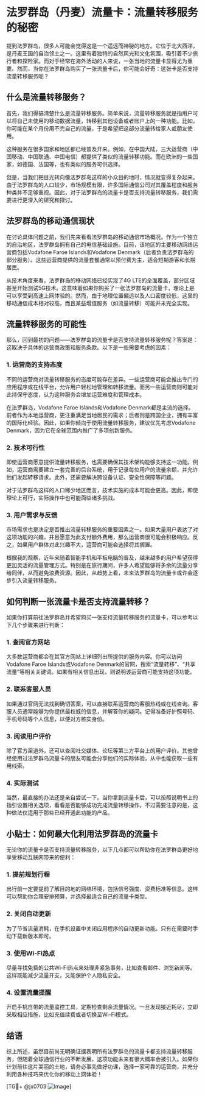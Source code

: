 # 法罗群岛（丹麦）流量卡：流量转移服务的秘密

提到法罗群岛，很多人可能会觉得这是一个遥远而神秘的地方。它位于北大西洋，是丹麦王国的自治领土之一。这里有着独特的自然风光和文化氛围，吸引着不少旅行者和探险家。而对于经常在海外活动的人来说，一张当地的流量卡显得尤为重要。然而，当你在法罗群岛购买了一张流量卡后，你可能会好奇：这张卡是否支持流量转移服务呢？

## 什么是流量转移服务？

首先，我们得搞清楚什么是流量转移服务。简单来说，流量转移服务就是指用户可以将自己未使用的移动数据流量，转移到其他设备或者账户上的一种功能。比如，你可能在某个月份用不完自己的流量，于是希望把这部分流量转给家人或朋友使用。

这种服务在很多国家和地区都已经普及开来。例如，在中国大陆，三大运营商（中国移动、中国联通、中国电信）都提供了类似的流量转移功能。而在欧洲的一些国家，如德国、法国等，也有类似的服务可供选择。

但是，当我们把目光转向像法罗群岛这样的小众目的地时，情况就变得复杂起来。由于法罗群岛的人口较少，市场规模有限，许多国际通信公司对其覆盖程度和服务种类并不足够重视。因此，对于法罗群岛的流量卡是否支持流量转移服务，我们需要进行更深入的研究和探讨。

## 法罗群岛的移动通信现状

在讨论具体问题之前，我们先来看看法罗群岛的移动通信市场概况。作为一个独立的自治地区，法罗群岛拥有自己的电信基础设施。目前，该地区的主要移动网络运营商包括Vodafone Faroe Islands和Vodafone Denmark（后者负责法罗群岛的部分服务）。这些运营商提供的流量套餐通常以预付费为主，适合短期游客和长期居民。

从技术角度来看，法罗群岛的移动网络已经实现了4G LTE的全面覆盖，部分区域甚至开始测试5G技术。这意味着如果你购买了一张法罗群岛的流量卡，理论上是可以享受到高速上网体验的。然而，由于地理位置偏远以及人口密度较低，这里的移动通信成本相对较高，而且某些增值服务（如流量转移）可能并未完全实现。

## 流量转移服务的可能性

那么，回到最初的问题——法罗群岛的流量卡是否支持流量转移服务呢？答案是：这取决于具体的运营商政策和服务条款。以下是一些需要考虑的因素：

### 1. 运营商的支持态度
不同的运营商对流量转移服务的态度可能存在差异。一些运营商可能会推出专门的应用程序或在线平台，允许用户轻松地管理和转移流量。而另一些运营商则可能对此持保守态度，认为这种服务会增加运营难度和管理成本。

在法罗群岛，Vodafone Faroe Islands和Vodafone Denmark都是主流的选择。前者作为本地运营商，更注重满足当地居民的需求；后者则是跨国企业，拥有丰富的国际化经验。因此，如果你倾向于使用流量转移服务，建议优先考虑Vodafone Denmark，因为它在全球范围内推广了多项创新服务。

### 2. 技术可行性
即使运营商愿意提供流量转移服务，也需要确保其技术架构能够支持这一功能。例如，运营商需要建立一套完善的后台系统，用于记录每位用户的流量余额，并允许他们发起转移请求。此外，还需要解决跨设备认证、安全性保障等问题。

对于法罗群岛这样的人口稀少地区而言，技术实施的成本可能会更高。因此，即使理论上可行，实际操作中也可能面临诸多挑战。

### 3. 用户需求与反馈
市场需求也是决定是否推出流量转移服务的重要因素之一。如果大量用户表达了对这项功能的兴趣，并且愿意为此支付额外费用，那么运营商很可能会积极响应。反之，如果用户群体对此兴趣不大，运营商可能会选择将其搁置。

根据我的观察，近年来随着智能手机和平板电脑的普及，越来越多的用户希望获得更加灵活的流量管理方式。特别是在旅行期间，许多人希望能够将多余的流量分享给同伴，从而避免浪费资源。因此，从趋势上看，未来法罗群岛的流量卡或许会逐步引入流量转移服务。

## 如何判断一张流量卡是否支持流量转移？

如果你打算前往法罗群岛并希望购买一张支持流量转移服务的流量卡，可以参考以下几个步骤来进行判断：

### 1. 查阅官方网站
大多数运营商都会在其官方网站上详细列出所提供的服务内容。你可以访问Vodafone Faroe Islands或Vodafone Denmark的官网，搜索“流量转移”、“共享流量”等相关关键词。如果有相关信息出现，则说明该运营商可能支持这项功能。

### 2. 联系客服人员
如果通过官网无法找到确切答案，可以直接联系运营商的客服热线或在线咨询。客服人员通常能够为你提供最权威的信息，并解答你的疑问。记得准备好护照号码、手机号码等个人信息，以便对方核实身份。

### 3. 阅读用户评价
除了官方渠道外，还可以查阅社交媒体、论坛等第三方平台上的用户评价。其他曾经使用过法罗群岛流量卡的朋友可能会分享他们的实际体验，从中也能获取一些有用线索。

### 4. 实际测试
当然，最直接的办法还是亲自尝试一下。当你拿到流量卡后，可以按照说明书上的指引设置相关选项，看看是否能够成功完成流量转移操作。不过需要注意的是，这种做法仅适用于那些已经开通此功能的产品。

## 小贴士：如何最大化利用法罗群岛的流量卡

无论你的流量卡是否支持流量转移服务，以下几点都可以帮助你在法罗群岛更好地享受移动互联网带来的便利：

### 1. 提前规划行程
出行前一定要提前了解目的地的网络环境，包括信号强度、资费标准等信息。这样可以帮助你合理安排预算，并选择最适合自己的流量卡类型。

### 2. 关闭自动更新
为了节省流量消耗，在手机设置中关闭应用程序的自动更新功能。只有在需要时手动下载新版本即可。

### 3. 使用Wi-Fi热点
尽量寻找免费的公共Wi-Fi热点来处理非紧急事务，比如查看邮件、浏览新闻等。这样既能减少流量开支，又能保护个人隐私安全。

### 4. 设置流量提醒
开启手机自带的流量监控工具，定期检查剩余流量情况。一旦发现接近耗尽，立即采取相应措施，比如充值续费或者切换至Wi-Fi模式。

## 结语

综上所述，虽然目前尚无明确证据表明所有法罗群岛的流量卡都支持流量转移服务，但随着全球通信行业的不断发展，这项功能未来有很大概率会被引入。如果你计划前往这片美丽的土地，请务必事先做好功课，选择一家可靠的运营商，并充分利用各种技巧来优化你的移动上网体验！

[TG💪+ @jx0703 ![Image](https://github.com/user-attachments/assets/dbca1d08-cadb-493c-b0ec-ad6f7a83f270)]